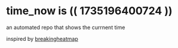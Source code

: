 # time_now is (( 1735196400724 ))

an automated repo that shows the currnent time

inspired by [breakingheatmap](https://github.com/breakingheatmap/breakingheatmap)